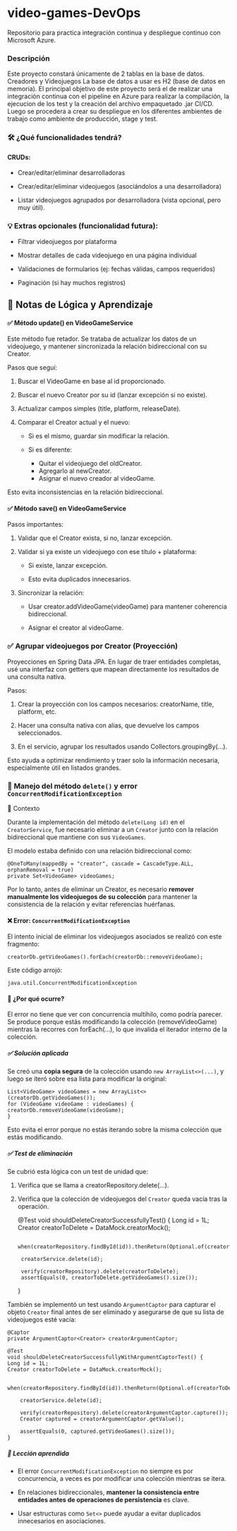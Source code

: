 # video-games-DevOps
Repositorio para practica integración continua y despliegue continuo con Microsoft Azure.

### Descripción
Este proyecto constará únicamente de 2 tablas en la base de datos. Creadores y Videojuegos
La base de datos a usar es H2 (base de datos en memoria).
El principal objetivo de este proyecto será el de realizar una integración continua con el pipeline en Azure
para realizar la compilación, la ejecucion de los test y la creación del archivo empaquetado .jar CI/CD.
Luego se procedera a crear su despliegue en los diferentes ambientes de trabajo como ambiente de producción, stage y test.

### 🛠️ ¿Qué funcionalidades tendrá?
#### CRUDs:

- Crear/editar/eliminar desarrolladoras

- Crear/editar/eliminar videojuegos (asociándolos a una desarrolladora)

- Listar videojuegos agrupados por desarrolladora (vista opcional, pero muy útil).

### 💡 Extras opcionales (funcionalidad futura):

- Filtrar videojuegos por plataforma

- Mostrar detalles de cada videojuego en una página individual

- Validaciones de formularios (ej: fechas válidas, campos requeridos)

- Paginación (si hay muchos registros)

## 🧠 Notas de Lógica y Aprendizaje
#### ✅ Método update() en VideoGameService

Este método fue retador. Se trataba de actualizar los datos de un videojuego, y mantener sincronizada la relación bidireccional con su Creator.

Pasos que seguí:

1. Buscar el VideoGame en base al id proporcionado.

2. Buscar el nuevo Creator por su id (lanzar excepción si no existe).

3. Actualizar campos simples (title, platform, releaseDate).

4. Comparar el Creator actual y el nuevo:
   - Si es el mismo, guardar sin modificar la relación.

   - Si es diferente:
        -   Quitar el videojuego del oldCreator.
        -   Agregarlo al newCreator.
        - Asignar el nuevo creador al videoGame.

Esto evita inconsistencias en la relación bidireccional.

#### ✅ Método save() en VideoGameService

Pasos importantes:

1. Validar que el Creator exista, si no, lanzar excepción.

2. Validar si ya existe un videojuego con ese título + plataforma:

   - Si existe, lanzar excepción.

   - Esto evita duplicados innecesarios.

3. Sincronizar la relación:

   - Usar creator.addVideoGame(videoGame) para mantener coherencia bidireccional.

    - Asignar el creator al videoGame.

### ✅ Agrupar videojuegos por Creator (Proyección)

Proyecciones en Spring Data JPA. En lugar de traer entidades completas, usé una interfaz con getters que mapean directamente los resultados de una consulta nativa.

Pasos:

1. Crear la proyección con los campos necesarios: creatorName, title, platform, etc.

2. Hacer una consulta nativa con alias, que devuelve los campos seleccionados.

3. En el servicio, agrupar los resultados usando Collectors.groupingBy(...).

Esto ayuda a optimizar rendimiento y traer solo la información necesaria, especialmente útil en listados grandes.

### 🧪 Manejo del método ```delete()``` y error ```ConcurrentModificationException```
🧹 Contexto

Durante la implementación del método ```delete(Long id)``` en el ```CreatorService```, fue necesario eliminar a
un ```Creator``` junto con la relación bidireccional que mantiene con sus ```VideoGames```.

El modelo estaba definido con una relación bidireccional como:

    @OneToMany(mappedBy = "creator", cascade = CascadeType.ALL, orphanRemoval = true)
    private Set<VideoGame> videoGames;

Por lo tanto, antes de eliminar un Creator, es necesario **remover manualmente los videojuegos de su colección** para mantener la consistencia de la relación y evitar referencias huérfanas.

#### ❌ Error: ```ConcurrentModificationException```

El intento inicial de eliminar los videojuegos asociados se realizó con este fragmento:

    creatorDb.getVideoGames().forEach(creatorDb::removeVideoGame);


Este código arrojó:

    java.util.ConcurrentModificationException

#### 🧠 ¿Por qué ocurre?

El error no tiene que ver con concurrencia multihilo, como podría parecer. Se produce porque estás modificando la colección (removeVideoGame) mientras la recorres con forEach(...), lo que invalida el iterador interno de la colección.

##### ✅ Solución aplicada

Se creó una **copia segura** de la colección usando ```new ArrayList<>(...)```, y luego se iteró sobre esa lista para modificar la original:

    List<VideoGame> videoGames = new ArrayList<>(creatorDb.getVideoGames());
    for (VideoGame videoGame : videoGames) {
    creatorDb.removeVideoGame(videoGame);
    }


Esto evita el error porque no estás iterando sobre la misma colección que estás modificando.

##### ✅ Test de eliminación

Se cubrió esta lógica con un test de unidad que:

1. Verifica que se llama a creatorRepository.delete(...).

2. Verifica que la colección de videojuegos del ```Creator``` queda vacía tras la operación.


    @Test
    void shouldDeleteCreatorSuccessfullyTest() {
    Long id = 1L;
    Creator creatorToDelete = DataMock.creatorMock();
    
        when(creatorRepository.findById(id)).thenReturn(Optional.of(creatorToDelete));
    
        creatorService.delete(id);
    
        verify(creatorRepository).delete(creatorToDelete);
        assertEquals(0, creatorToDelete.getVideoGames().size());
    }


También se implementó un test usando ```ArgumentCaptor``` para capturar el objeto ```Creator``` final antes de ser eliminado y asegurarse de que su lista de videojuegos esté vacía:

    @Captor
    private ArgumentCaptor<Creator> creatorArgumentCaptor;
    
    @Test
    void shouldDeleteCreatorSuccessfullyWithArgumentCaptorTest() {
    Long id = 1L;
    Creator creatorToDelete = DataMock.creatorMock();
    
        when(creatorRepository.findById(id)).thenReturn(Optional.of(creatorToDelete));
    
        creatorService.delete(id);
    
        verify(creatorRepository).delete(creatorArgumentCaptor.capture());
        Creator captured = creatorArgumentCaptor.getValue();
    
        assertEquals(0, captured.getVideoGames().size());
    }

##### 📘 Lección aprendida

* El error ```ConcurrentModificationException``` no siempre es por concurrencia, a veces es por modificar una colección mientras se itera.

* En relaciones bidireccionales, **mantener la consistencia entre entidades antes de operaciones de persistencia** es clave.

* Usar estructuras como ```Set<>``` puede ayudar a evitar duplicados innecesarios en asociaciones.